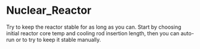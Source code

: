 # Nuclear_Reactor

Try to keep the reactor stable for as long as you can.
Start by choosing initial reactor core temp and cooling rod insertion length, then you can auto-run or to try to keep it stable manually.
